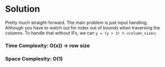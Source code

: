 # Solution

Pretty much straight-forward. The main problem is just input handling. Although you have to watch out for index out of bounds when traversing the columns. To handle that without IFs, we can `y = (y + 3) % <column_size>`;

### Time Complexity: O(x)) -> row size
### Space Complexity: O(1)